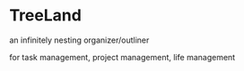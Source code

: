# TreeLand
an infinitely nesting organizer/outliner

for task management, project management, life management
